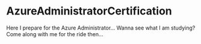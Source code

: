 # AzureAdministratorCertification
Here I prepare for the Azure Administrator... 
  Wanna see what I am studying? Come along with me for the ride then...
